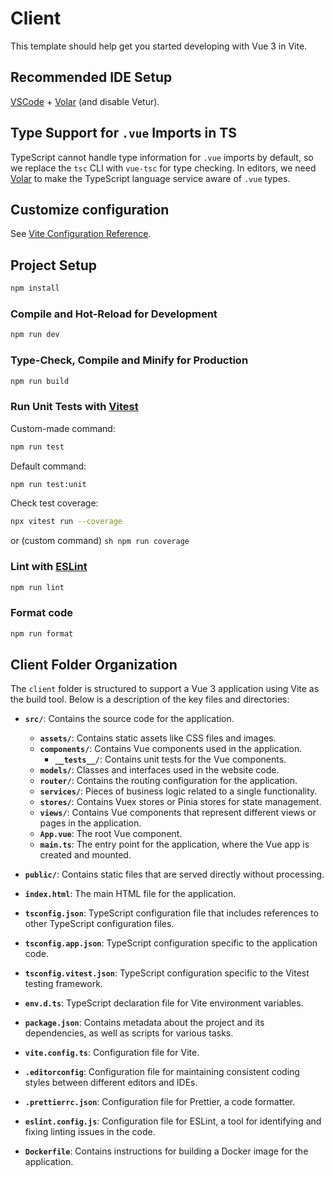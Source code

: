 # Client

This template should help get you started developing with Vue 3 in Vite.

## Recommended IDE Setup

[VSCode](https://code.visualstudio.com/) + [Volar](https://marketplace.visualstudio.com/items?itemName=Vue.volar) (and disable Vetur).

## Type Support for `.vue` Imports in TS

TypeScript cannot handle type information for `.vue` imports by default, so we replace the `tsc` CLI with `vue-tsc` for type checking. In editors, we need [Volar](https://marketplace.visualstudio.com/items?itemName=Vue.volar) to make the TypeScript language service aware of `.vue` types.

## Customize configuration

See [Vite Configuration Reference](https://vite.dev/config/).

## Project Setup

```sh
npm install
```

### Compile and Hot-Reload for Development

```sh
npm run dev
```

### Type-Check, Compile and Minify for Production

```sh
npm run build
```

### Run Unit Tests with [Vitest](https://vitest.dev/)

Custom-made command:
```sh
npm run test
```

Default command:
```sh
npm run test:unit
```

Check test coverage:
```sh
npx vitest run --coverage
```

or (custom command)
``sh
npm run coverage
``

### Lint with [ESLint](https://eslint.org/)

```sh
npm run lint
```
### Format code

```sh
npm run format
```

## Client Folder Organization

The `client` folder is structured to support a Vue 3 application using Vite as the build tool. Below is a description of the key files and directories:

- **`src/`**: Contains the source code for the application.
    - **`assets/`**: Contains static assets like CSS files and images.
    - **`components/`**: Contains Vue components used in the application.
        - **`__tests__/`**: Contains unit tests for the Vue components.
    - **`models/`**: Classes and interfaces used in the website code.
    - **`router/`**: Contains the routing configuration for the application.
    - **`services/`**: Pieces of business logic related to a single functionality.
    - **`stores/`**: Contains Vuex stores or Pinia stores for state management.
    - **`views/`**: Contains Vue components that represent different views or pages in the application.
    - **`App.vue`**: The root Vue component.
    - **`main.ts`**: The entry point for the application, where the Vue app is created and mounted.

- **`public/`**: Contains static files that are served directly without processing.

- **`index.html`**: The main HTML file for the application.

- **`tsconfig.json`**: TypeScript configuration file that includes references to other TypeScript configuration files.

- **`tsconfig.app.json`**: TypeScript configuration specific to the application code.

- **`tsconfig.vitest.json`**: TypeScript configuration specific to the Vitest testing framework.

- **`env.d.ts`**: TypeScript declaration file for Vite environment variables.

- **`package.json`**: Contains metadata about the project and its dependencies, as well as scripts for various tasks.

- **`vite.config.ts`**: Configuration file for Vite.

- **`.editorconfig`**: Configuration file for maintaining consistent coding styles between different editors and IDEs.

- **`.prettierrc.json`**: Configuration file for Prettier, a code formatter.

- **`eslint.config.js`**: Configuration file for ESLint, a tool for identifying and fixing linting issues in the code.

- **`Dockerfile`**: Contains instructions for building a Docker image for the application.